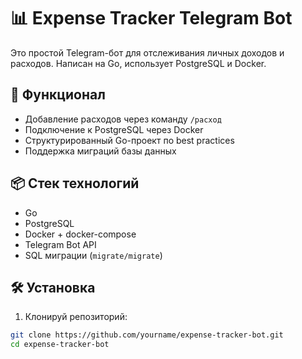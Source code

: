 # 📊 Expense Tracker Telegram Bot

Это простой Telegram-бот для отслеживания личных доходов и расходов. Написан на Go, использует PostgreSQL и Docker.

## 🚀 Функционал

- Добавление расходов через команду `/расход`
- Подключение к PostgreSQL через Docker
- Структурированный Go-проект по best practices
- Поддержка миграций базы данных

## 📦 Стек технологий

- Go
- PostgreSQL
- Docker + docker-compose
- Telegram Bot API
- SQL миграции (`migrate/migrate`)

## 🛠 Установка

1. Клонируй репозиторий:

```bash
git clone https://github.com/yourname/expense-tracker-bot.git
cd expense-tracker-bot